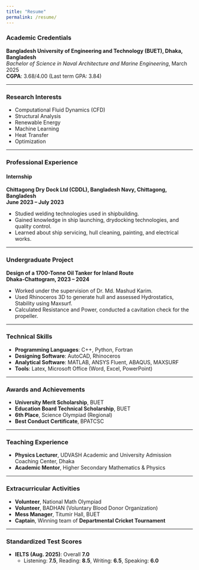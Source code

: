 ```yaml
---
title: "Resume"
permalink: /resume/
---
```



### **Academic Credentials**
**Bangladesh University of Engineering and Technology (BUET), Dhaka, Bangladesh**  
*Bachelor of Science in Naval Architecture and Marine Engineering*, March 2025  
**CGPA**: 3.68/4.00 (Last term GPA: 3.84)

---

### **Research Interests**
- Computational Fluid Dynamics (CFD)
- Structural Analysis
- Renewable Energy
- Machine Learning
- Heat Transfer
- Optimization

---


### **Professional Experience**

#### **Internship**  
**Chittagong Dry Dock Ltd (CDDL), Bangladesh Navy, Chittagong, Bangladesh**  
**June 2023 – July 2023**  
- Studied welding technologies used in shipbuilding.  
- Gained knowledge in ship launching, drydocking technologies, and quality control.  
- Learned about ship servicing, hull cleaning, painting, and electrical works.

---

### **Undergraduate Project**

**Design of a 1700-Tonne Oil Tanker for Inland Route**  
**Dhaka-Chattogram, 2023 – 2024**  
- Worked under the supervision of Dr. Md. Mashud Karim.  
- Used Rhinoceros 3D to generate hull and assessed Hydrostatics, Stability using Maxsurf.  
- Calculated Resistance and Power, conducted a cavitation check for the propeller.  

---

### **Technical Skills**
- **Programming Languages**: C++, Python, Fortran  
- **Designing Software**: AutoCAD, Rhinoceros  
- **Analytical Software**: MATLAB, ANSYS Fluent, ABAQUS, MAXSURF  
- **Tools**: Latex, Microsoft Office (Word, Excel, PowerPoint)

---

### **Awards and Achievements**
- **University Merit Scholarship**, BUET  
- **Education Board Technical Scholarship**, BUET  
- **6th Place**, Science Olympiad (Regional)  
- **Best Conduct Certificate**, BPATCSC  

---

### **Teaching Experience**
- **Physics Lecturer**, UDVASH Academic and University Admission Coaching Center, Dhaka  
- **Academic Mentor**, Higher Secondary Mathematics & Physics

---

### **Extracurricular Activities**
- **Volunteer**, National Math Olympiad  
- **Volunteer**, BADHAN (Voluntary Blood Donor Organization)  
- **Mess Manager**, Titumir Hall, BUET  
- **Captain**, Winning team of **Departmental Cricket Tournament**

---

### **Standardized Test Scores**
- **IELTS (Aug. 2025)**: Overall **7.0**  
  - Listening: **7.5**, Reading: **8.5**, Writing: **6.5**, Speaking: **6.0**
